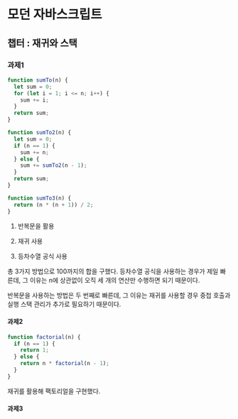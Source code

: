# 모던 자바스크립트

## 챕터 : 재귀와 스택

### 과제1

```js
function sumTo(n) {
  let sum = 0;
  for (let i = 1; i <= n; i++) {
    sum += i;
  }
  return sum;
}

function sumTo2(n) {
  let sum = 0;
  if (n == 1) {
    sum += n;
  } else {
    sum += sumTo2(n - 1);
  }
  return sum;
}

function sumTo3(n) {
  return (n * (n + 1)) / 2;
}
```

1. 반복문을 활용

2. 재귀 사용

3. 등차수열 공식 사용

총 3가지 방법으로 100까지의 합을 구했다. 등차수열 공식을 사용하는 경우가 제일 빠른데, 그 이유는 n에 상관없이 오직 세 개의 연산만 수행하면 되기 때문이다.

반복문을 사용하는 방법은 두 번째로 빠른데, 그 이유는 재귀를 사용할 경우 중첩 호출과 실행 스택 관리가 추가로 필요하기 때문이다.

#### 과제2

```js
function factorial(n) {
  if (n == 1) {
    return 1;
  } else {
    return n * factorial(n - 1);
  }
}
```

재귀를 활용해 팩토리얼을 구현했다.

#### 과제3
